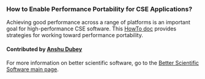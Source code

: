 ### How to Enable Performance Portability for CSE Applications?

Achieving good performance across a range of platforms is an important goal for high-performance CSE software.  This [HowTo doc](https://ideas-productivity.org/wordpress/wp-content/uploads/2016/04/IDEAS-PerformanceHowToEnablePerformancePortability-V0.2.pdf) provides strategies for working toward performance portability.

#### Contributed by [Anshu Dubey](http://www.mcs.anl.gov/person/anshu-dubey/ "Anshu Dubey Homepage")

For more information on better scientific software, go to the [Better Scientific Software main page](http://betterscientificsoftware.info).

<!---
Publish: yes
Categories: performance
Topics: performance, portability
Tags: HPC, leadership-class facilities (LCFs)
Level: 1
Prerequisites: WhatIsPerfPortabilityForCseApps.md
Aggregate: none
--->
